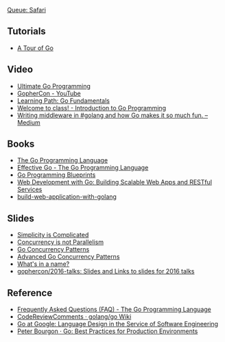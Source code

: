 [Queue: Safari](https://www.safaribooksonline.com/s/?q=*&filter=Go&limit=30)

Tutorials
---------
* [A Tour of Go](https://tour.golang.org/basics/1)

Video
-----
* [Ultimate Go Programming](https://www.safaribooksonline.com/library/view/ultimate-go-programming/9780134757476/)
* [GopherCon - YouTube](https://www.youtube.com/channel/UCx9QVEApa5BKLw9r8cnOFEA/playlists)
* [Learning Path: Go Fundamentals](https://www.safaribooksonline.com/library/view/learning-path-go/9781491958100/)
* [Welcome to class! - Introduction to Go Programming](https://www.safaribooksonline.com/library/view/introduction-to-go/9781491913871/video191840.html?autoStart=True)
* [Writing middleware in #golang and how Go makes it so much fun. – Medium](https://medium.com/@matryer/writing-middleware-in-golang-and-how-go-makes-it-so-much-fun-4375c1246e81)

Books
-----
* [The Go Programming Language](https://www.safaribooksonline.com/library/view/the-go-programming/9780134190570/)
* [Effective Go - The Go Programming Language](https://golang.org/doc/effective_go.html)
* [Go Programming Blueprints](https://www.safaribooksonline.com/library/view/go-programming-blueprints/9781783988020/#toc)
* [Web Development with Go: Building Scalable Web Apps and RESTful Services](https://www.safaribooksonline.com/library/view/web-development-with/9781484210529/)
* [build-web-application-with-golang](https://github.com/astaxie/build-web-application-with-golang/blob/master/en/preface.md)

Slides
-------
* [Simplicity is Complicated](https://talks.golang.org/2015/simplicity-is-complicated.slide#1)
* [Concurrency is not Parallelism](https://talks.golang.org/2012/waza.slide#1)
* [Go Concurrency Patterns](https://talks.golang.org/2012/concurrency.slide#1)
* [Advanced Go Concurrency Patterns](https://talks.golang.org/2013/advconc.slide#1)
* [What's in a name?](https://talks.golang.org/2014/names.slide#1)
* [gophercon/2016-talks: Slides and Links to slides for 2016 talks](https://github.com/gophercon/2016-talks)

Reference
---------
* [Frequently Asked Questions (FAQ) - The Go Programming Language](https://golang.org/doc/faq)
* [CodeReviewComments · golang/go Wiki](https://github.com/golang/go/wiki/CodeReviewComments)
* [Go at Google: Language Design in the Service of Software Engineering](https://talks.golang.org/2012/splash.article)
* [Peter Bourgon · Go: Best Practices for Production Environments](http://peter.bourgon.org/go-in-production/)